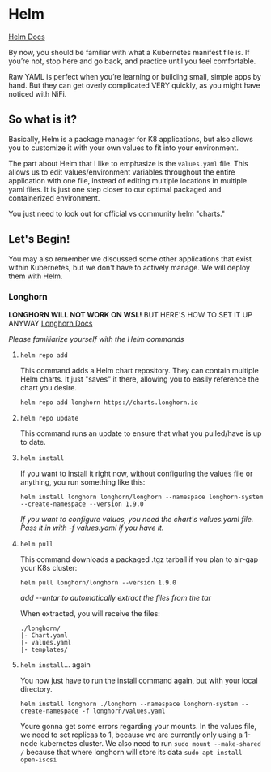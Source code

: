 # Helm

[Helm Docs](https://helm.sh/)

By now, you should be familiar with what a Kubernetes manifest file is. If you’re not, stop here and go back, and practice until you feel comfortable.

Raw YAML is perfect when you’re learning or building small, simple apps by hand. But they can get overly complicated VERY quickly, as you might have noticed with NiFi. 

## So what is it?
Basically, Helm is a package manager for K8 applications, but also allows you to customize it with your own values to fit into your environment. 

The part about Helm that I like to emphasize is the `values.yaml` file. This allows us to edit values/environment variables throughout the entire application with one file, instead of editing multiple locations in multiple yaml files. It is just one step closer to our optimal packaged and containerized environment. 

You just need to look out for official vs community helm "charts."

## Let's Begin!

You may also remember we discussed some other applications that exist within Kubernetes, but we don't have to actively manage. We will deploy them with Helm.


























### Longhorn

**LONGHORN WILL NOT WORK ON WSL!** BUT HERE'S HOW TO SET IT UP ANYWAY
[Longhorn Docs](https://longhorn.io/docs/1.9.0/deploy/install/install-with-helm/)

*Please familiarize yourself with the Helm commands*

1. `helm repo add`
    
    This command adds a Helm chart repository. They can contain multiple Helm charts. It just "saves" it there, allowing you to easily reference the chart you desire.
    ```
    helm repo add longhorn https://charts.longhorn.io
    ```
2. `helm repo update`

    This command runs an update to ensure that what you pulled/have is up to date.

3. `helm install`

    If you want to install it right now, without configuring the values file or anything, you run something like this:

    ```
    helm install longhorn longhorn/longhorn --namespace longhorn-system --create-namespace --version 1.9.0 
    ```

    *If you want to configure values, you need the chart's values.yaml file. Pass it in with -f values.yaml if you have it.*

4. `helm pull` 

    This command downloads a packaged .tgz tarball if you plan to air-gap your K8s cluster:
    ``` 
    helm pull longhorn/longhorn --version 1.9.0
    ```
    *add --untar to automatically extract the files from the tar*
    
     When extracted, you will receive the files:
    ```
    ./longhorn/
    |- Chart.yaml
    |- values.yaml
    |- templates/
    ```

5. `helm install`... again

    You now just have to run the install command again, but with your local directory. 
    ```
    helm install longhorn ./longhorn --namespace longhorn-system --create-namespace -f longhorn/values.yaml
    ```

    Youre gonna get some errors regarding your mounts. In the values file, we need to set replicas to 1, because we are currently only using a 1-node kubernetes cluster. 
    We also need to run `sudo mount --make-shared /` because that where longhorn will store its data
    `sudo apt install open-iscsi`


